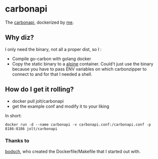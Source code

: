 # carbonapi

The [carbonapi](https://github.com/dgryski/carbonapi), dockerized by [me](https://github.com/joltcan).

## Why diz?

I only need the binary, not all a proper dist, so I :
* Compile go-carbon with golang docker
* Copy the static binary to a [alpine](https://hub.docker.com/_/alpine/) container. Could't just use the binary because you have to pass ENV variables on which carbonzipper to connect to and for that I needed a shell.

## How do I get it rolling?

* docker pull jolt/carbonapi
* get the example conf and modify it to your liking

In short:
```shell
docker run -d --name carbonapi -v carbonapi.conf:/carbonapi.conf -p 8186:8186 jolt/carbonapi
```

### Thanks to
[bodsch](https://github.com/bodsch/docker-go-carbon), who created the Dockerfile/Makefile that I started out with.
